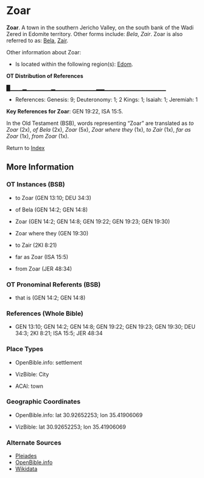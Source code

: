 # Zoar
**Zoar**. 
A town in the southern Jericho Valley, on the south bank of the Wadi Zered in Edomite territory. 
Other forms include: 
*Bela*, *Zair*. 
Zoar is also referred to as: 
[Bela](Bela.md), [Zair](Zair.md). 




Other information about Zoar:


* Is located within the following region(s): 
[Edom](Edom.md). 


**OT Distribution of References**

█▁▁▁▂▁▁▁▁▁▁▂▁▁▁▁▁▁▁▁▁▁▂▂▁▁▁▁▁▁▁▁▁▁▁▁▁▁▁
* References: Genesis: 9; Deuteronomy: 1; 2 Kings: 1; Isaiah: 1; Jeremiah: 1



**Key References for Zoar**: 
GEN 19:22, ISA 15:5. 


In the Old Testament (BSB), words representing “Zoar” are translated as 
*to Zoar* (2x), *of Bela* (2x), *Zoar* (5x), *Zoar where they* (1x), *to Zair* (1x), *far as Zoar* (1x), *from Zoar* (1x). 




Return to [Index](00-Index.md)

## More Information

### OT Instances (BSB)

* to Zoar (GEN 13:10; DEU 34:3)

* of Bela (GEN 14:2; GEN 14:8)

* Zoar (GEN 14:2; GEN 14:8; GEN 19:22; GEN 19:23; GEN 19:30)

* Zoar where they (GEN 19:30)

* to Zair (2KI 8:21)

* far as Zoar (ISA 15:5)

* from Zoar (JER 48:34)



### OT Pronominal Referents (BSB)

* that is (GEN 14:2; GEN 14:8)



### References (Whole Bible)

* GEN 13:10; GEN 14:2; GEN 14:8; GEN 19:22; GEN 19:23; GEN 19:30; DEU 34:3; 2KI 8:21; ISA 15:5; JER 48:34


### Place Types

* OpenBible.info: settlement

* VizBible: City

* ACAI: town



### Geographic Coordinates

* OpenBible.info: lat 30.92652253; lon 35.41906069

* VizBible: lat 30.92652253; lon 35.41906069



### Alternate Sources

* [Pleiades](https://pleiades.stoa.org/places/697768)
* [OpenBible.info](https://www.openbible.info/geo/ancient/aacfcda)
* [Wikidata](http://www.wikidata.org/entity/Q218016)



